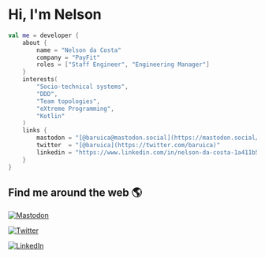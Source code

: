# Hi, I'm Nelson

```kotlin
val me = developer {
    about {
        name = "Nelson da Costa"
        company = "PayFit"
        roles = ["Staff Engineer", "Engineering Manager"]
    }
    interests(
        "Socio-technical systems",
        "DDD",
        "Team topologies",
        "eXtreme Programming",
        "Kotlin"
    )
    links {
        mastodon = "[@baruica@mastodon.social](https://mastodon.social/@baruica)"
        twitter  = "[@baruica](https://twitter.com/baruica)"
        linkedin = "https://www.linkedin.com/in/nelson-da-costa-1a411b53/"
    }
}
```

## Find me around the web 🌎

<a href="https://mastodon.social/@baruica"><img src="https://img.shields.io/mastodon/follow/109256462644307669?domain=https%3A%2F%2Fmastodon.social&style=social" alt="Mastodon"></a>

<a href="https://twitter.com/baruica"><img src="https://img.shields.io/twitter/follow/baruica?label=Twitter&style=social" alt="Twitter"></a>

<a href="https://www.linkedin.com/in/nelson-da-costa-1a411b53"><img src="https://img.shields.io/badge/LinkedIn--_.svg?style=social&logo=linkedin" alt="LinkedIn"></a>
